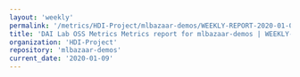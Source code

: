 ```yaml
---
layout: 'weekly'
permalink: '/metrics/HDI-Project/mlbazaar-demos/WEEKLY-REPORT-2020-01-09'
title: 'DAI Lab OSS Metrics Metrics report for mlbazaar-demos | WEEKLY-REPORT-2020-01-09'
organization: 'HDI-Project'
repository: 'mlbazaar-demos'
current_date: '2020-01-09'
---
```

